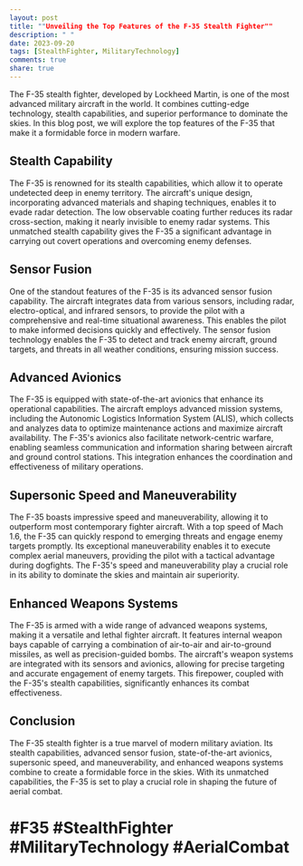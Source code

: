 ```yaml
---
layout: post
title: ""Unveiling the Top Features of the F-35 Stealth Fighter""
description: " "
date: 2023-09-20
tags: [StealthFighter, MilitaryTechnology]
comments: true
share: true
---
```


The F-35 stealth fighter, developed by Lockheed Martin, is one of the most advanced military aircraft in the world. It combines cutting-edge technology, stealth capabilities, and superior performance to dominate the skies. In this blog post, we will explore the top features of the F-35 that make it a formidable force in modern warfare.

## Stealth Capability

The F-35 is renowned for its stealth capabilities, which allow it to operate undetected deep in enemy territory. The aircraft's unique design, incorporating advanced materials and shaping techniques, enables it to evade radar detection. The low observable coating further reduces its radar cross-section, making it nearly invisible to enemy radar systems. This unmatched stealth capability gives the F-35 a significant advantage in carrying out covert operations and overcoming enemy defenses.

## Sensor Fusion

One of the standout features of the F-35 is its advanced sensor fusion capability. The aircraft integrates data from various sensors, including radar, electro-optical, and infrared sensors, to provide the pilot with a comprehensive and real-time situational awareness. This enables the pilot to make informed decisions quickly and effectively. The sensor fusion technology enables the F-35 to detect and track enemy aircraft, ground targets, and threats in all weather conditions, ensuring mission success.

## Advanced Avionics

The F-35 is equipped with state-of-the-art avionics that enhance its operational capabilities. The aircraft employs advanced mission systems, including the Autonomic Logistics Information System (ALIS), which collects and analyzes data to optimize maintenance actions and maximize aircraft availability. The F-35's avionics also facilitate network-centric warfare, enabling seamless communication and information sharing between aircraft and ground control stations. This integration enhances the coordination and effectiveness of military operations.

## Supersonic Speed and Maneuverability

The F-35 boasts impressive speed and maneuverability, allowing it to outperform most contemporary fighter aircraft. With a top speed of Mach 1.6, the F-35 can quickly respond to emerging threats and engage enemy targets promptly. Its exceptional maneuverability enables it to execute complex aerial maneuvers, providing the pilot with a tactical advantage during dogfights. The F-35's speed and maneuverability play a crucial role in its ability to dominate the skies and maintain air superiority.

## Enhanced Weapons Systems

The F-35 is armed with a wide range of advanced weapons systems, making it a versatile and lethal fighter aircraft. It features internal weapon bays capable of carrying a combination of air-to-air and air-to-ground missiles, as well as precision-guided bombs. The aircraft's weapon systems are integrated with its sensors and avionics, allowing for precise targeting and accurate engagement of enemy targets. This firepower, coupled with the F-35's stealth capabilities, significantly enhances its combat effectiveness.

## Conclusion

The F-35 stealth fighter is a true marvel of modern military aviation. Its stealth capabilities, advanced sensor fusion, state-of-the-art avionics, supersonic speed, and maneuverability, and enhanced weapons systems combine to create a formidable force in the skies. With its unmatched capabilities, the F-35 is set to play a crucial role in shaping the future of aerial combat.

# #F35 #StealthFighter #MilitaryTechnology #AerialCombat